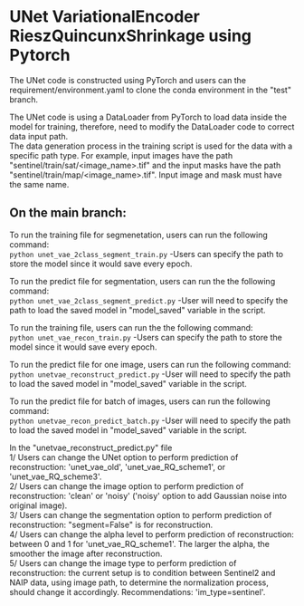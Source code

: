 # UNet VariationalEncoder RieszQuincunxShrinkage using Pytorch
 
The UNet code is constructed using PyTorch and users can the requirement/environment.yaml to clone the conda environment in the "test" branch.<br>

The UNet code is using a DataLoader from PyTorch to load data inside the model for training, therefore, need to modify the DataLoader code to correct data input path.<br>
The data generation process in the training script is used for the data with a specific path type. For example, input images have the path "sentinel/train/sat/<image_name>.tif" and the input masks have the path "sentinel/train/map/<image_name>.tif". Input image and mask must have the same name.<br>
## On the main branch:<br>

To run the training file for segmenetation, users can run the following command: <br>
```python unet_vae_2class_segment_train.py```
-Users can specify the path to store the model since it would save every epoch.<br>

To run the predict file for segmentation, users can run the the following command: <br>
```python unet_vae_2class_segment_predict.py```
-User will need to specify the path to load the saved model in "model_saved" variable in the script.<br>

To run the training file, users can run the the following command: <br>
```python unet_vae_recon_train.py```
-Users can specify the path to store the model since it would save every epoch.<br>

To run the predict file for one image, users can run the following command: <br>
```python unetvae_reconstruct_predict.py```
-User will need to specify the path to load the saved model in "model_saved" variable in the script.<br>

To run the predict file for batch of images, users can run the following command: <br>
```python unetvae_recon_predict_batch.py```
-User will need to specify the path to load the saved model in "model_saved" variable in the script.<br>

In the "unetvae_reconstruct_predict.py" file<br>
1/ Users can change the UNet option to perform prediction of reconstruction: 'unet_vae_old', 'unet_vae_RQ_scheme1', or 'unet_vae_RQ_scheme3'.<br>
2/ Users can change the image option to perform prediction of reconstruction: 'clean' or 'noisy' ('noisy' option to add Gaussian noise into original image).<br>
3/ Users can change the segmentation option to perform prediction of reconstruction: "segment=False" is for reconstruction.<br>
4/ Users can change the alpha level to perform prediction of reconstruction: between 0 and 1 for 'unet_vae_RQ_scheme1'. The larger the alpha, the smoother the image after reconstruction.<br>
5/ Users can change the image type to perform prediction of reconstruction: the current setup is to condition between Sentinel2 and NAIP data, using image path, to determine the normalization process, should change it accordingly. Recommendations: 'im_type=sentinel'.<br>



